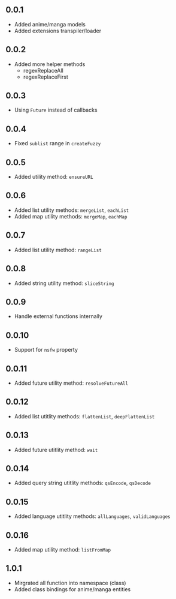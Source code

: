 ## 0.0.1

-   Added anime/manga models
-   Added extensions transpiler/loader

## 0.0.2

-   Added more helper methods
    -   regexReplaceAll
    -   regexReplaceFirst

## 0.0.3

-   Using `Future` instead of callbacks

## 0.0.4

-   Fixed `sublist` range in `createFuzzy`

## 0.0.5

-   Added utility method: `ensureURL`

## 0.0.6

-   Added list utility methods: `mergeList`, `eachList`
-   Added map utility methods: `mergeMap`, `eachMap`

## 0.0.7

-   Added list utility method: `rangeList`

## 0.0.8

-   Added string utility method: `sliceString`

## 0.0.9

-   Handle external functions internally

## 0.0.10

-   Support for `nsfw` property

## 0.0.11

-   Added future utility method: `resolveFutureAll`

## 0.0.12

-   Added list utitlity methods: `flattenList`, `deepFlattenList`

## 0.0.13

-   Added future utitlity method: `wait`

## 0.0.14

-   Added query string utitlity methods: `qsEncode`, `qsDecode`

## 0.0.15

-   Added language utitlity methods: `allLanguages`, `validLanguages`

## 0.0.16

-   Added map utility method: `listFromMap`

## 1.0.1

-   Mirgrated all function into namespace (class)
-   Added class bindings for anime/manga entities

